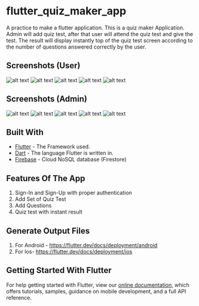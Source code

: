 # flutter_quiz_maker_app

A practice to make a flutter application.
This is a quiz maker Application. Admin will add quiz test, after that user will attend the quiz test and give the test. The result will display instantly top of the quiz test screen according to the number of questions answered correctly by the user.

## Screenshots (User)
![alt text](https://github.com/taufiqalhasib/flutter_quiz_maker_app/blob/master/screenshots/signin.jpg) ![alt text](https://github.com/taufiqalhasib/flutter_quiz_maker_app/blob/master/screenshots/signup.jpg) ![alt text](https://github.com/taufiqalhasib/flutter_quiz_maker_app/blob/master/screenshots/home.jpg) ![alt text](https://github.com/taufiqalhasib/flutter_quiz_maker_app/blob/master/screenshots/play_quiz.jpg) ![alt text](https://github.com/taufiqalhasib/flutter_quiz_maker_app/blob/master/screenshots/result_screen.jpg)

## Screenshots (Admin)
![alt text](https://github.com/taufiqalhasib/flutter_quiz_maker_app/blob/master/screenshots/home.jpg) ![alt text](https://github.com/taufiqalhasib/flutter_quiz_maker_app/blob/master/screenshots/add_quiz.jpg) ![alt text](https://github.com/taufiqalhasib/flutter_quiz_maker_app/blob/master/screenshots/add_question.jpg) ![alt text](https://github.com/taufiqalhasib/flutter_quiz_maker_app/blob/master/screenshots/all_question_set.jpg) ![alt text](https://github.com/taufiqalhasib/flutter_quiz_maker_app/blob/master/screenshots/update_question.jpg)

## Built With
* [Flutter](https://flutter.dev/) - The Framework used.
* [Dart](https://dart.dev/) - The language Flutter is written in.
* [Firebase](https://firebase.google.com) - Cloud NoSQL database (Firestore)

## Features Of The App
1. Sign-In and Sign-Up with proper authentication
2. Add Set of Quiz Test
3. Add Questions
4. Quiz test with instant result

## Generate Output Files
1. For Android - https://flutter.dev/docs/deployment/android
2. For Ios- https://flutter.dev/docs/deployment/ios


## Getting Started With Flutter
For help getting started with Flutter, view our
[online documentation](https://flutter.dev/docs), which offers tutorials,
samples, guidance on mobile development, and a full API reference.

